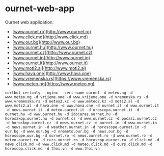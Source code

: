 # ournet-web-app

Ournet web application:

- [www.ournet.ro](http://www.ournet.ro)
- [www.click.md](http://www.click.md)
- [www.our.bg](http://www.our.bg)
- [www.ournet.hu](http://www.ournet.hu)
- [www.ournet.cz](http://www.ournet.cz)
- [www.ournet.in](http://www.ournet.in)
- [www.ournet.it](http://www.ournet.it)
- [www.moti2.al](http://www.moti2.al)
- [www.hava.one](http://www.hava.one)
- [www.vremenska.rs](https://www.vremenska.rs)
- [www.meteo.ng](https://www.meteo.ng)

```
certbot certonly --nginx --cert-name ournet -d meteo.ng -d www.meteo.ng -d vrijeme.one -d www.vrijeme.one -d vremenska.rs -d www.vremenska.rs -d meteo2.kz -d www.meteo2.kz -d moti2.al -d www.moti2.al -d hava.one -d www.hava.one -d ournet.it -d www.ournet.it -d news.ournet.it -d meteo.ournet.it -d oroscopo.ournet.it -d ournet.hu -d www.ournet.hu -d idojaras.ournet.hu -d horoszkop.ournet.hu -d ournet.cz -d www.ournet.cz -d pocasi.ournet.cz -d horoskop.ournet.cz -d news.ournet.cz -d ournet.in -d www.ournet.in -d news.ournet.in -d weather.ournet.in -d horoscope.ournet.in -d our.bg -d www.our.bg -d vremeto.our.bg -d news.our.bg -d horoscope.our.bg -d ournet.ro -d news.ournet.ro -d www.ournet.ro -d meteo.ournet.ro -d curs.ournet.ro -d horoscop.ournet.ro -d click.md -d news.click.md -d www.click.md -d meteo.click.md -d curs.click.md -d horoscop.click.md -d thoi.vn -d www.thoi.vn
```
